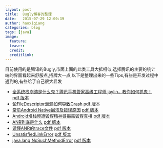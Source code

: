```yaml
---
layout: post
title:  Bugly博客的整理
date:   2015-07-29 12:00:39
author: haoxiqiang
categories: blog
tags: [java]
image:
  feature:
  teaser:
  credit:
  creditlink:
---
```

目前使用的是腾讯的Bugly,市面上面的此类工具大抵相似,选择腾讯的主要的统计端的界面看起来舒服点,招牌大一点,以下是整理出来的一些Tips,有些是开发过程中遇到的,有些给了自己很大启发


<!-- more -->

* [全系统栈崩溃是什么鬼？腾讯手机管家高级工程师 jaylin，教你如何抓鬼！](http://bugly.qq.com/blog/?p=174) [pdf 版本](/source/pdf/全系统栈崩溃是什么鬼.pdf)
* [论FileDescriptor泄漏如何导致Crash](http://bugly.qq.com/blog/?p=156) [pdf 版本](/source/pdf/论FileDescriptor泄漏如何导致Crash.pdf)
* [常见Android Native崩溃及错误原因](http://bugly.qq.com/blog/?p=131) [pdf 版本](/source/pdf/常见AndroidNative崩溃及错误原因.pdf)
* [Android堆栈慘遭毁容精神哥揭露毁容真相](http://bugly.qq.com/blog/?p=110) [pdf 版本](/source/pdf/Android堆栈慘遭毁容精神哥揭露毁容真相.pdf)
* [ANR到底是什么](http://bugly.qq.com/blog/?p=365) [pdf 版本](/source/pdf/ANR到底是什么.pdf)
* [读懂ANR的trace文件](http://bugly.qq.com/blog/?p=379) [pdf 版本](/source/pdf/读懂ANR的trace文件.pdf)
* [UnsatisfiedLinkError](http://bugly.qq.com/blog/?p=34) [pdf 版本](/source/pdf/UnsatisfiedLinkError.pdf)
* [java.lang.NoSuchMethodError](http://bugly.qq.com/blog/?p=61) [pdf 版本](/source/pdf/java.lang.NoSuchMethodError.pdf)
